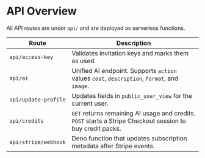 # API Overview

All API routes are under `api/` and are deployed as serverless functions.

| Route | Description |
|-------|-------------|
| `api/access-key` | Validates invitation keys and marks them as used. |
| `api/ai` | Unified AI endpoint. Supports `action` values `cost`, `description`, `format`, and `image`. |
| `api/update-profile` | Updates fields in `public_user_view` for the current user. |
| `api/credits` | `GET` returns remaining AI usage and credits. `POST` starts a Stripe Checkout session to buy credit packs. |
| `api/stripe/webhook` | Deno function that updates subscription metadata after Stripe events. |
